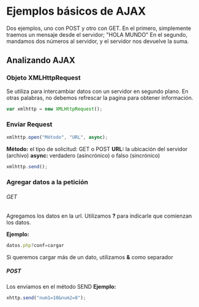 # Ejemplos básicos de AJAX

Dos ejemplos, uno con POST y otro con GET.
En el primero, simplemente traemos un mensaje desde el servidor; "HOLA MUNDO"
En el segundo, mandamos dos números al servidor, y el servidor nos devuelve la suma.

## Analizando AJAX
### Objeto XMLHttpRequest
Se utiliza para intercambiar datos con un servidor en segundo plano. En otras palabras, no debemos refrescar la pagina para obtener información.
```JavaScript
var xmlhttp = new XMLHttpRequest();
```
### Enviar Request
```JavaScript
xmlhttp.open("Método", "URL", async); 
```
**Método:** el tipo de solicitud: GET o POST
**URL:** la ubicación del servidor (archivo)
**async:** verdadero (asincrónico) o falso (sincrónico)

```JavaScript
xmlhttp.send();
```

### Agregar datos a la petición
###### GET

Agregamos los datos en la url.
Utilizamos **?** para indicarle que comienzan los datos.

**Ejemplo:**
```JavaScript
datos.php?conf=cargar
```

Si queremos cargar más de un dato, utilizamos **&** como separador


##### POST
Los enviamos en el método SEND
**Ejemplo:**
```JavaScript
xhttp.send("num1=10&num2=8");
```






